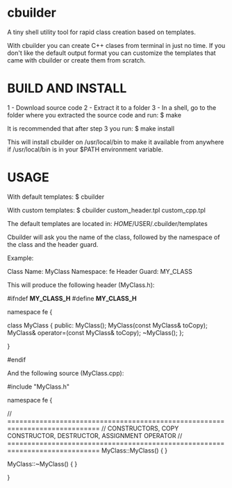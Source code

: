 cbuilder
========

A tiny shell utility tool for rapid class creation based on templates.

With cbuilder you can create C++ clases from terminal in just no time.
If you don't like the default output format you can customize the
templates that came with cbuilder or create them from scratch.

BUILD AND INSTALL
=================

1 - Download source code
2 - Extract it to a folder
3 - In a shell, go to the folder where you extracted the source code and run:
  $ make

It is recommended that after step 3 you run:
  $ make install

This will install cbuilder on /usr/local/bin to make it available from
anywhere if /usr/local/bin is in your $PATH environment variable.

USAGE
=====

With default templates:
  $ cbuilder

With custom templates:
  $ cbuilder custom_header.tpl custom_cpp.tpl

The default templates are located in:
  $HOME/$USER/.cbuilder/templates

Cbuilder will ask you the name of the class,
followed by the namespace of the class and the
header guard.

Example:

  Class Name: MyClass
  Namespace: fe
  Header Guard: MY_CLASS 

This will produce the following header (MyClass.h):

#ifndef __MY_CLASS_H__
#define __MY_CLASS_H__

namespace fe
{

class MyClass
{
public:
	MyClass();
	MyClass(const MyClass& toCopy);
	MyClass& operator=(const MyClass& toCopy);
	~MyClass();
};

}

#endif

And the following source (MyClass.cpp):

#include "MyClass.h"

namespace fe
{

// =============================================================================
//	CONSTRUCTORS, COPY CONSTRUCTOR, DESTRUCTOR, ASSIGNMENT OPERATOR
// =============================================================================
MyClass::MyClass()
{
}

MyClass::~MyClass()
{
}

}

